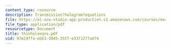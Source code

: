 ```yaml
---
content_type: resource
description: Transmission?hologram?equations
file: https://ol-ocw-studio-app-production.s3.amazonaws.com/courses/mas-450-holographic-imaging-spring-2003/97e24ffaebb130453557e3371277ad74_thinholoeqns.pdf
file_type: application/pdf
resourcetype: Document
title: thinholoeqns.pdf
uid: 97e24ffa-ebb1-3045-3557-e3371277ad74
---
```

